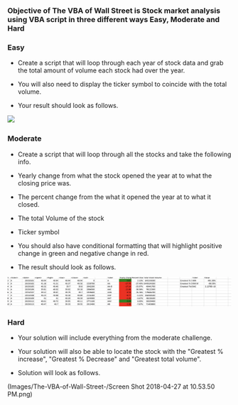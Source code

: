 ### Objective of The VBA of Wall Street is Stock market analysis using VBA script in three different ways Easy, Moderate and Hard

### Easy

* Create a script that will loop through each year of stock data and grab the total amount of volume each stock had over the year.

* You will also need to display the ticker symbol to coincide with the total volume.

* Your result should look as follows.

<img src="https://user-images.githubusercontent.com/37163310/39396838-66d8d3f2-4abb-11e8-80ed-d82410919e69.png">

### Moderate

   * Create a script that will loop through all the stocks and take the following info.

   * Yearly change from what the stock opened the year at to what the closing price was.

   * The percent change from the what it opened the year at to what it closed.

   * The total Volume of the stock

   * Ticker symbol

* You should also have conditional formatting that will highlight positive change in green and negative change in red.

* The result should look as follows.


<img src="https://raw.githubusercontent.com/ckaranam27/The-VBA-of-Wall-Street-/master/Screen%20Shot%202018-04-27%20at%2010.53.50%20PM.png">




### Hard

* Your solution will include everything from the moderate challenge.

* Your solution will also be able to locate the stock with the "Greatest % increase", "Greatest % Decrease" and "Greatest total volume".

* Solution will look as follows.
 
(Images/The-VBA-of-Wall-Street-/Screen Shot 2018-04-27 at 10.53.50 PM.png)


